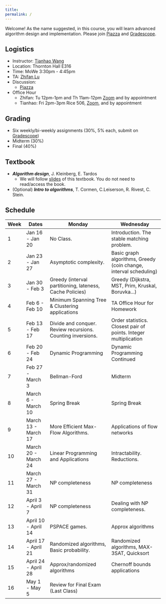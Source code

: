 ```yaml
---
title: 
permalink: /
---
```


Welcome! As the name suggested, in this course, you will learn advanced algorithm design and implementation. Please join [Piazza](https://piazza.com/virginia/spring2023/cs6161) and [Gradescope](https://www.gradescope.com/courses/502627).
## Logistics


- Instructor: [Tianhao Wang](https://tianhao.wang)
- Location: Thornton Hall E316
- Time: MoWe 3:30pm - 4:45pm
- TA: [Zhifan Lu](https://www.wayup.com/profile/Zhifan-Lu-b7ed044ed7/)
- Discussion: 
  - [Piazza](https://piazza.com/virginia/spring2023/cs6161)
- Office Hour
  - Zhifan: Tu 12pm-1pm and Th 11am-12pm [Zoom]() and by appointment
  - Tianhao: Fri 2pm-3pm Rice 506, [Zoom](https://virginia.zoom.us/j/99904829105?pwd=T0k3eUpxR0J2WFZsS0VhODBFc0hjdz09), and by appointment


## Grading
- Six weekly/bi-weekly assignments (30%, 5% each, submit on [Gradescope](https://www.gradescope.com/courses/502627))
- Midterm (30%)
- Final (40%)

## Textbook
- ***Algorithm design***, J. Kleinberg, E. Tardos
  - We will follow [slides](https://www.cs.princeton.edu/~wayne/kleinberg-tardos/) of this textbook. You do not need to read/access the book.
- (Optional) ***Intro to algorithms***, T. Cormen, C.Leiserson, R. Rivest, C. Stein.

## Schedule 

| Week | Dates               | Monday                                                      | Wednesday                                                        |
| ---- | ------------------- | ----------------------------------------------------------- | ---------------------------------------------------------------- |
| 1    | Jan 16 - Jan 20     | No Class.                                                   | Introduction. The stable matching problem.                       |
| 2    | Jan 23 - Jan 27     | Asymptotic complexity.                                      | Basic graph algorithms, Greedy (coin change, interval scheduling)|
| 3    | Jan 30 - Feb 3      | Greedy (interval partitioning, lateness, Cache Policies)    | Greedy (Dijkstra, MST, Prim, Kruskal, Boruvka...)                |
| 4    | Feb 6 - Feb 10      | Minimum Spanning Tree & Clustering applications             | TA Office Hour for Homework                                      |
| 5    | Feb 13 - Feb 17     | Divide and conquer. Review recursions. Counting inversions. | Order statistics. Closest pair of points. Integer multiplication |
| 6    | Feb 20 - Feb 24     | Dynamic Programming                                         | Dynamic Programming Continued                                    |
| 7    | Feb 27 - March 3    | Bellman-Ford                                                | Midterm                                                          |
| 8    | March 6 - March 10  | Spring Break                                                | Spring Break                                                     |
| 9    | March 13 - March 17 | More Efficient Max-Flow Algorithms.                         | Applications of flow networks                                    |
| 10   | March 20 - March 24 | Linear Programming and Applications                         | Intractability. Reductions.                                      |
| 11   | March 27 - March 31 | NP completeness                                             | NP completeness                                                  |
| 12   | April 3 - April 7   | NP completeness                                             | Dealing with NP completeness.                                    |
| 13   | April 10 - April 14 | PSPACE games.                                               | Approx algorithms                                                |
| 14   | April 17 - April 21 | Randomized algorithms, Basic probability.                   | Randomized algorithms, MAX-3SAT, Quicksort                       |
| 15   | April 24 - April 28 | Approx/randomized algorithms                                | Chernoff bounds applications                                     |
| 16   | May 1 - May 5       | Review for Final Exam (Last Class)                          |                                                                  |
